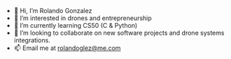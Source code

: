 - 👋 Hi, I’m Rolando Gonzalez
- 👀 I’m interested in drones and entrepreneurship
- 🌱 I’m currently learning CS50 (C & Python)
- 💞️ I’m looking to collaborate on new software projects and drone systems integrations.
- 📫 Email me at rolandoglez@me.com

<!---
rolandoglez/rolandoglez is a ✨ special ✨ repository because its `README.md` (this file) appears on your GitHub profile.
You can click the Preview link to take a look at your changes.
--->
